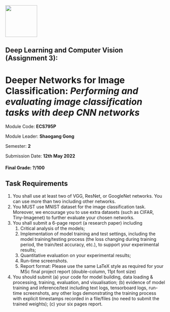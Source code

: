 <img src="https://people.bath.ac.uk/mtc47/img/collaborators/QM_Logo.png" height=100>

## Deep Learning and Computer Vision (Assignment 3): 
# Deeper Networks for Image Classification: _Performing and evaluating image classification tasks with deep CNN networks_

Module Code: **ECS795P** 

Module Leader: **Shaogang Gong**

Semester: **2**

Submission Date: **12th May 2022**

#### Final Grade: ?/100

## Task Requirements
1) You shall use at least two of VGG, ResNet, or GoogleNet networks. You can use more than two including other networks.
2) You MUST use MNIST dataset for the image classification task. Moreover, we encourage you to use extra datasets (such as CIFAR,
Tiny-Imagenet) to further evaluate your chosen networks.
3) You shall submit a 6-page report (a research paper) including
    1) Critical analysis of the models;
    2) Implementation of model training and test settings, including the model training/testing process (the loss changing during
    training period, the train/test accuracy, etc.), to support your experimental results;
    3) Quantitative evaluation on your experimental results;
    4) Run-time screenshots.
    5) Report format: Please use the same LaTeX style as required for your MSc final project report (double-column, 11pt font size)
4) You should submit (a) your code for model building, data loading & processing, training, evaluation, and visualisation; (b) evidence of model training and inference/test including text logs, tensorboard logs, run-time screenshots, any other logs demonstrating the training process with explicit timestamps recorded in a file/files (no need to submit the trained weights); (c) your six pages report.
